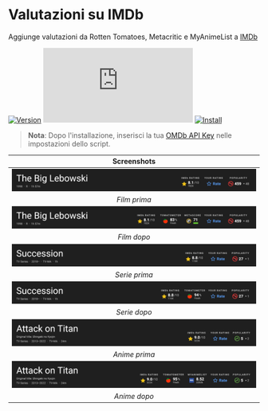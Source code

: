 # Valutazioni su IMDb

Aggiunge valutazioni da Rotten Tomatoes, Metacritic e MyAnimeList a [IMDb][imdb-link]

[![Version][version-badge]][link] [![Size][size-badge]][link] [![Install][install-badge]][download-link]

>**Nota**: Dopo l'installazione, inserisci la tua [OMDb API Key][omdb-api] nelle impostazioni dello script.

|           Screenshots           |
| :-----------------------------: |
| [![Before][screenshot-1]][link] |
|          _Film prima_           |
| [![After][screenshot-2]][link]  |
|           _Film dopo_           |
| [![Before][screenshot-3]][link] |
|          _Serie prima_          |
| [![After][screenshot-4]][link]  |
|          _Serie dopo_           |
| [![Before][screenshot-5]][link] |
|          _Anime prima_          |
| [![After][screenshot-6]][link]  |
|          _Anime dopo_           |

[link]: #valutazioni-su-imdb
[imdb-link]: https://www.imdb.com/
[omdb-api]: https://www.omdbapi.com/apikey.aspx

[version-badge]: https://flat.badgen.net/runkit/iFelix18/version/Userscripts/ratings-on-imdb
[size-badge]: https://flat.badgen.net/badgesize/normal/iFelix18/Userscripts/master/userscripts/ratings-on-imdb.user.js
[install-badge]: https://flat.badgen.net/badge/install%20directly%20from/jsDelivr/blue "Clicca qui!"

[download-link]: https://cdn.jsdelivr.net/gh/iFelix18/Userscripts@master/userscripts/ratings-on-imdb.user.js "Clicca qui!"

[screenshot-1]: https://github.com/iFelix18/Userscripts/blob/master/userscripts/docs/screenshots/ratings-on-imdb_movie-before.png?raw=true "Prima"
[screenshot-2]: https://github.com/iFelix18/Userscripts/blob/master/userscripts/docs/screenshots/ratings-on-imdb_movie-after.png?raw=true "Dopo"
[screenshot-3]: https://github.com/iFelix18/Userscripts/blob/master/userscripts/docs/screenshots/ratings-on-imdb_show-before.png?raw=true "Prima"
[screenshot-4]: https://github.com/iFelix18/Userscripts/blob/master/userscripts/docs/screenshots/ratings-on-imdb_show-after.png?raw=true "Dopo"
[screenshot-5]: https://github.com/iFelix18/Userscripts/blob/master/userscripts/docs/screenshots/ratings-on-imdb_anime-before.png?raw=true "Prima"
[screenshot-6]: https://github.com/iFelix18/Userscripts/blob/master/userscripts/docs/screenshots/ratings-on-imdb_anime-after.png?raw=true "Dopo"
